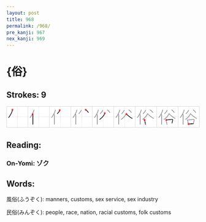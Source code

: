 ```yaml
---
layout: post
title: 968
permalink: /968/
pre_kanji: 967
nex_kanji: 969
---
```


# {俗}

## Strokes: 9

<div class="stroke"><img src="../images/E4BF97.png" /></div>

## Reading:

### On-Yomi: ゾク

## Words:

風俗(ふうぞく): manners, customs, sex service, sex industry

民俗(みんぞく): people, race, nation, racial customs, folk customs
